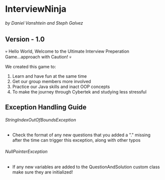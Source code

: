 # InterviewNinja 
###### by Daniel Vanshtein and Steph Galvez
## Version - 1.0

:skull: Hello World, Welcome to the Ultimate Interview Preperation Game...approach with Caution! :skull:

We created this game to:
1. Learn and have fun at the same time
2. Get our group members more involved
3. Practice our Java skills and inact OOP concepts
4. To make the journey through Cybertek and studying less stressful
## 

## Exception Handling Guide
###### StringIndexOutOfBoundsException 
- Check the format of any new questions that you added a "." missing after the time can trigger this exception, along with other typos

###### NullPointerException 
- If any new variables are added to the QuestionAndSolution custom class make sure they are initialized!
